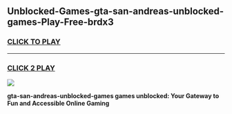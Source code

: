 
## Unblocked-Games-gta-san-andreas-unblocked-games-Play-Free-brdx3
<h3>
<a href="https://premium76.site?title=gta-san-andreas-unblocked-games&ref=17A">CLICK TO PLAY</a></h3>
<hr>

<h3>
<a href="https://premium76.site?title=gta-san-andreas-unblocked-games&ref=17A">CLICK 2 PLAY</a>
  
</h3>

<a href="https://premium76.site?title=gta-san-andreas-unblocked-games&ref=17A"><img src="https://clearcache.store/games.png"></a>


**gta-san-andreas-unblocked-games games unblocked: Your Gateway to Fun and Accessible Online Gaming**
